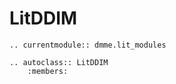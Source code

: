 # LitDDIM

```{eval-rst}
.. currentmodule:: dmme.lit_modules

.. autoclass:: LitDDIM
    :members:
```
